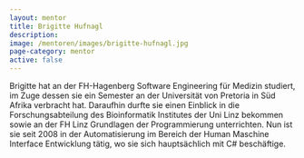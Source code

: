 ```yaml
---
layout: mentor
title: Brigitte Hufnagl
description: 
image: /mentoren/images/brigitte-hufnagl.jpg
page-category: mentor
active: false
---
```


Brigitte hat an der FH-Hagenberg Software Engineering für Medizin studiert, im Zuge dessen sie ein Semester an der Universität von 
Pretoria in Süd Afrika verbracht hat. Daraufhin durfte sie einen Einblick in die Forschungsabteilung des Bioinformatik Institutes der Uni Linz bekommen 
sowie an der FH Linz Grundlagen der Programmierung unterrichten. 
Nun ist sie seit 2008 in der Automatisierung im Bereich der Human Maschine Interface Entwicklung tätig, wo sie sich hauptsächlich mit C# beschäftige.  
